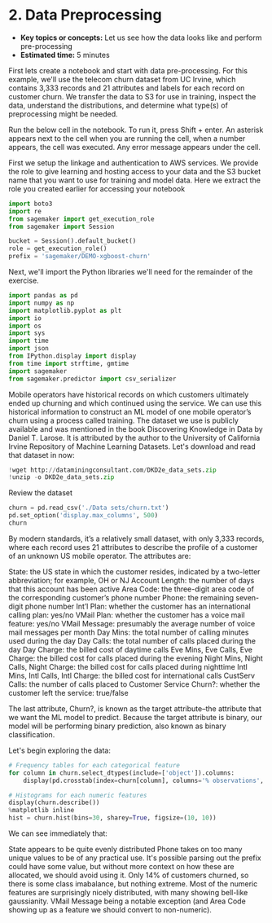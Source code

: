 # 2. Data Preprocessing

* **Key topics or concepts:** Let us see how the data looks like and perform pre-processing
* **Estimated time:** 5 minutes

First lets create a notebook and start with data pre-processing. For this example, we'll use the telecom churn dataset from UC Irvine, 
which contains 3,333 records and 21 attributes and labels for each record on customer churn. 
We transfer the data to S3 for use in training, inspect the data, understand the distributions, and determine what type(s) of preprocessing might be needed.

Run the below cell in the notebook. To run it, press Shift + enter. An asterisk appears next to the cell when you are running the cell, when a number appears, the cell was executed. Any error message appears under the cell.

First we setup the linkage and authentication to AWS services. We provide the role to give learning and hosting access to your data and the S3 bucket name that you want to use for training and model data.  Here we extract the role you created earlier for accessing your notebook

```python
import boto3
import re
from sagemaker import get_execution_role
from sagemaker import Session
```

```python
bucket = Session().default_bucket()
role = get_execution_role()
prefix = 'sagemaker/DEMO-xgboost-churn'
```

<p>Next, we'll import the Python libraries we'll need for the remainder of the exercise. </p>

```python
import pandas as pd
import numpy as np
import matplotlib.pyplot as plt
import io
import os
import sys
import time
import json
from IPython.display import display
from time import strftime, gmtime
import sagemaker
from sagemaker.predictor import csv_serializer
```

Mobile operators have historical records on which customers ultimately ended up churning and which continued using the service. We can use this historical information to construct an ML model of one mobile operator’s churn using a process called training.
The dataset we use is publicly available and was mentioned in the book Discovering Knowledge in Data by Daniel T. Larose. It is attributed by the author to the University of California Irvine Repository of Machine Learning Datasets. Let's download and read that dataset in now:


```python
!wget http://dataminingconsultant.com/DKD2e_data_sets.zip
!unzip -o DKD2e_data_sets.zip
```

Review the dataset

```python
churn = pd.read_csv('./Data sets/churn.txt')
pd.set_option('display.max_columns', 500)
churn
```
By modern standards, it’s a relatively small dataset, with only 3,333 records, where each record uses 21 attributes to describe the profile of a customer of an unknown US mobile operator. The attributes are:

State: the US state in which the customer resides, indicated by a two-letter abbreviation; for example, OH or NJ
Account Length: the number of days that this account has been active
Area Code: the three-digit area code of the corresponding customer’s phone number
Phone: the remaining seven-digit phone number
Int’l Plan: whether the customer has an international calling plan: yes/no
VMail Plan: whether the customer has a voice mail feature: yes/no
VMail Message: presumably the average number of voice mail messages per month
Day Mins: the total number of calling minutes used during the day
Day Calls: the total number of calls placed during the day
Day Charge: the billed cost of daytime calls
Eve Mins, Eve Calls, Eve Charge: the billed cost for calls placed during the evening
Night Mins, Night Calls, Night Charge: the billed cost for calls placed during nighttime
Intl Mins, Intl Calls, Intl Charge: the billed cost for international calls
CustServ Calls: the number of calls placed to Customer Service
Churn?: whether the customer left the service: true/false

The last attribute, Churn?, is known as the target attribute–the attribute that we want the ML model to predict. Because the target attribute is binary, our model will be performing binary prediction, also known as binary classification.

Let's begin exploring the data:

```python
# Frequency tables for each categorical feature
for column in churn.select_dtypes(include=['object']).columns:
    display(pd.crosstab(index=churn[column], columns='% observations', normalize='columns'))

# Histograms for each numeric features
display(churn.describe())
%matplotlib inline
hist = churn.hist(bins=30, sharey=True, figsize=(10, 10))
```

We can see immediately that:

State appears to be quite evenly distributed
Phone takes on too many unique values to be of any practical use. It's possible parsing out the prefix could have some value, but without more context on how these are allocated, we should avoid using it.
Only 14% of customers churned, so there is some class imabalance, but nothing extreme.
Most of the numeric features are surprisingly nicely distributed, with many showing bell-like gaussianity. VMail Message being a notable exception (and Area Code showing up as a feature we should convert to non-numeric).